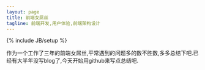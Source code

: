 ```yaml
---
layout: page
title: 前端女屌丝
tagline: 前端开发,用户体验,前端架构设计
---
```

{% include JB/setup %}

作为一个工作了三年的前端女屌丝,平常遇到的问题多的数不胜数,多多总结下吧.已经有大半年没写blog了,今天开始用github来写点总结吧.



